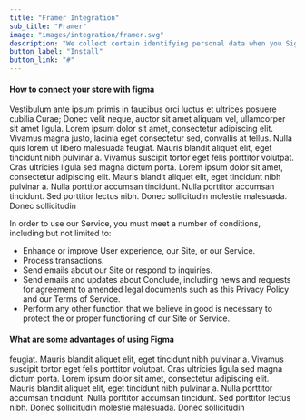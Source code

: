 ```yaml
---
title: "Framer Integration"
sub_title: "Framer"
image: "images/integration/framer.svg"
description: "We collect certain identifying personal data when you Sign up to our Service"
button_label: "Install"
button_link: "#"
---
```


#### How to connect your store with figma

Vestibulum ante ipsum primis in faucibus orci luctus et ultrices posuere cubilia Curae; Donec velit neque, auctor sit amet aliquam vel, ullamcorper sit amet ligula. Lorem ipsum dolor sit amet, consectetur adipiscing elit. Vivamus magna justo, lacinia eget consectetur sed, convallis at tellus. Nulla quis lorem ut libero malesuada feugiat. Mauris blandit aliquet elit, eget tincidunt nibh pulvinar a. Vivamus suscipit tortor eget felis porttitor volutpat. Cras ultricies ligula sed magna dictum porta. Lorem ipsum dolor sit amet, consectetur adipiscing elit. Mauris blandit aliquet elit, eget tincidunt nibh pulvinar a. Nulla porttitor accumsan tincidunt. Nulla porttitor accumsan tincidunt. Sed porttitor lectus nibh. Donec sollicitudin molestie malesuada. Donec sollicitudin

In order to use our Service, you must meet a number of conditions, including but not limited to:

- Enhance or improve User experience, our Site, or our Service.
- Process transactions.
- Send emails about our Site or respond to inquiries.
- Send emails and updates about Conclude, including news and requests for agreement to amended legal documents such as this Privacy Policy and our Terms of Service.
- Perform any other function that we believe in good is necessary to protect the or proper functioning of our Site or Service.

#### What are some advantages of using Figma

feugiat. Mauris blandit aliquet elit, eget tincidunt nibh pulvinar a. Vivamus suscipit tortor eget felis porttitor volutpat. Cras ultricies ligula sed magna dictum porta. Lorem ipsum dolor sit amet, consectetur adipiscing elit. Mauris blandit aliquet elit, eget tincidunt nibh pulvinar a. Nulla porttitor accumsan tincidunt. Nulla porttitor accumsan tincidunt. Sed porttitor lectus nibh. Donec sollicitudin molestie malesuada. Donec sollicitudin
